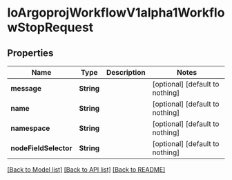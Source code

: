 # IoArgoprojWorkflowV1alpha1WorkflowStopRequest


## Properties
Name | Type | Description | Notes
------------ | ------------- | ------------- | -------------
**message** | **String** |  | [optional] [default to nothing]
**name** | **String** |  | [optional] [default to nothing]
**namespace** | **String** |  | [optional] [default to nothing]
**nodeFieldSelector** | **String** |  | [optional] [default to nothing]


[[Back to Model list]](../README.md#models) [[Back to API list]](../README.md#api-endpoints) [[Back to README]](../README.md)


